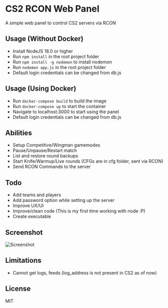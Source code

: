 # CS2 RCON Web Panel

A simple web panel to control CS2 servers via RCON

## Usage (Without Docker)
- Install NodeJS 18.0 or higher
- Run `npm install` in the root project folder
- Run `npm install -g nodemon` to install nodemon
- Run `nodemon app.js` in the root project folder
- Default login credentials can be changed from db.js

## Usage (Using Docker)
- Run `docker-compose build` to build the image
- Run `docker-compose up` to start the container
- Navigate to localhost:3000 to start using the panel
- Default login credentials can be changed from db.js

## Abilities 

- Setup Competitive/Wingman gamemodes
- Pause/Unpause/Restart match
- List and restore round backups
- Start Knife/Warmup/Live rounds (CFGs are in cfg folder, sent via RCON)
- Send RCON Commands to the server

## Todo

- Add teams and players
- Add password option while setting up the server
- Improve UX/UI
- Improve/clean code (This is my first time working with node :P)
- Create executable

## Screenshot

![Screenshot](https://github.com/shobhit-pathak/cs2-rcon-panel/blob/master/panel_screenshot.PNG)

## Limitations

- Cannot get logs, feeds (log_address is not present in CS2 as of now)

## License

MIT
